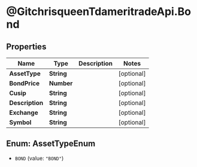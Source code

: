 # @GitchrisqueenTdameritradeApi.Bond

## Properties
Name | Type | Description | Notes
------------ | ------------- | ------------- | -------------
**AssetType** | **String** |  | [optional] 
**BondPrice** | **Number** |  | [optional] 
**Cusip** | **String** |  | [optional] 
**Description** | **String** |  | [optional] 
**Exchange** | **String** |  | [optional] 
**Symbol** | **String** |  | [optional] 


<a name="AssetTypeEnum"></a>
## Enum: AssetTypeEnum


* `BOND` (value: `"BOND"`)




